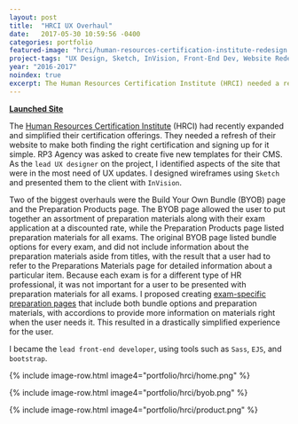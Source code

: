 ```yaml
---
layout: post
title:  "HRCI UX Overhaul"
date:   2017-05-30 10:59:56 -0400
categories: portfolio
featured-image: "hrci/human-resources-certification-institute-redesign.png"
project-tags: "UX Design, Sketch, InVision, Front-End Dev, Website Redesign"
year: "2016-2017"
noindex: true
excerpt: The Human Resources Certification Institute (HRCI) needed a refresh of their website to reflect their recently simplified enrollment process. I was the lead UX designer on the project, though when we got to the development phase I became the lead front-end developer.
---
```


**[Launched Site](http://hrci.org/)**

The [Human Resources Certification Institute](http://www.hrci.org) (HRCI) had recently expanded and simplified their certification offerings. They needed a refresh of their website to make both finding the right certification and signing up for it simple. RP3 Agency was asked to create five new templates for their CMS. As the `lead UX designer` on the project, I identified aspects of the site that were in the most need of UX updates. I designed wireframes using `Sketch` and presented them to the client with `InVision`.

Two of the biggest overhauls were the Build Your Own Bundle (BYOB) page and the Preparation Products page. The BYOB page allowed the user to put together an assortment of preparation materials along with their exam application at a discounted rate, while the Preparation Products page listed preparation materials for all exams. The original BYOB page listed bundle options for every exam, and did not include information about the preparation materials aside from titles, with the result that a user had to refer to the Preparations Materials page for detailed information about a particular item. Because each exam is for a different type of HR professional, it was not important for a user to be presented with preparation materials for all exams. I proposed creating [exam-specific preparation pages](https://www.hrci.org/how-to-get-certified/build-your-own-bundle/aphr-preparation) that include both bundle options and preparation materials, with accordions to provide more information on materials right when the user needs it. This resulted in a drastically simplified experience for the user.

I became the `lead front-end developer`, using tools such as `Sass`, `EJS`, and `bootstrap`.

{% include image-row.html image4="portfolio/hrci/home.png" %}

{% include image-row.html image4="portfolio/hrci/byob.png" %}

{% include image-row.html image4="portfolio/hrci/product.png" %}

